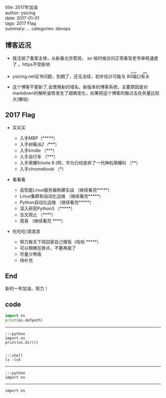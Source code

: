 title: 2017年加油  
author: ysicing  
date: 2017-01-01  
tags: 2017 Flag  
summary: ...
categories: devops  


## 博客近况
* 我注销了备案主体，从新备北京管局， so 啥时候访问正常看官老爷审核速度了  ，https不受影响  
* ysicing.net证书问题，到期了，还无法续，初步估计可能与
<ruby>80端口<rt>shuài</rt>有关<rt style="color:#000;">guo</rt></ruby>  

* 这个博客不更新了,会使用新的域名，新版本的博客系统，主要原因是对markdown的解析姿势发生了细微变化，如果把这个博客的搬过去任务量比较大(懒哈)  

## 2017 Flag

* 买买买  
	* 入手MBP（*****）  
	* 入手树莓派*2（****）  
	* 入手kindle （***）
	* 入手自行车	（***）
	* 入手荣耀8/note 8 (呵，华为已经放弃了一代神机荣耀6) （**）
	* 入手chromebook （*）

* 看看看  
	* 高性能Linux服务器构建实战 （继续看完*****）
	* Linux集群和自动化运维 （继续看完*****）
	* Python自动化运维 （继续看完*****）
	* 深入研究Python3 （*****）
	* 古文观止 （****）
	* 周易 （继续看完 ****）
	
* 吃吃吃/浪浪浪  
	* 努力每天下班回家自己做饭（哈哈 *****）
	* 可以稍微在胖点，不要再瘦了
	* 尽量少熬夜
	* 待补充  


## End

新的一年加油，努力！

## code

```python
import os
print(os.defpath)
```
----

    :::python
    import os
    print(os.dir())


    :::shell  
    ls -lsh

----

    :::python
    import os
    
----

    import os
    



